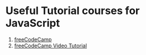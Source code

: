 # Useful Tutorial courses for JavaScript

1. [freeCodeCamp](https://www.freecodecamp.org/learn/javascript-algorithms-and-data-structures/)
2. [freeCodeCamp Video Tutorial](https://youtu.be/PkZNo7MFNFg)
